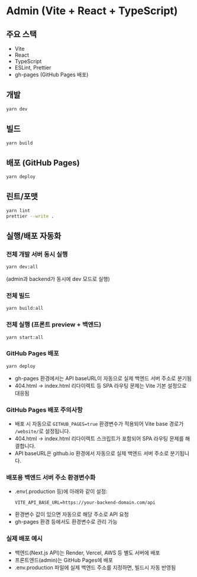 # Admin (Vite + React + TypeScript)

## 주요 스택
- Vite
- React
- TypeScript
- ESLint, Prettier
- gh-pages (GitHub Pages 배포)

## 개발
```bash
yarn dev
```

## 빌드
```bash
yarn build
```

## 배포 (GitHub Pages)
```bash
yarn deploy
```

## 린트/포맷
```bash
yarn lint
prettier --write .
```

## 실행/배포 자동화

### 전체 개발 서버 동시 실행
```bash
yarn dev:all
```
(admin과 backend가 동시에 dev 모드로 실행)

### 전체 빌드
```bash
yarn build:all
```

### 전체 실행 (프론트 preview + 백엔드)
```bash
yarn start:all
```

### GitHub Pages 배포
```bash
yarn deploy
```

- gh-pages 환경에서는 API baseURL이 자동으로 실제 백엔드 서버 주소로 분기됨
- 404.html → index.html 리다이렉트 등 SPA 라우팅 문제는 Vite 기본 설정으로 대응됨

### GitHub Pages 배포 주의사항
- 배포 시 자동으로 `GITHUB_PAGES=true` 환경변수가 적용되어 Vite base 경로가 `/website/`로 설정됩니다.
- 404.html → index.html 리다이렉트 스크립트가 포함되어 SPA 라우팅 문제를 해결합니다.
- API baseURL은 github.io 환경에서 자동으로 실제 백엔드 서버 주소로 분기됩니다.

### 배포용 백엔드 서버 주소 환경변수화
- .env(.production 등)에 아래와 같이 설정:
  ```env
  VITE_API_BASE_URL=https://your-backend-domain.com/api
  ```
- 환경변수 값이 있으면 자동으로 해당 주소로 API 요청
- gh-pages 환경 등에서도 환경변수로 관리 가능

### 실제 배포 예시
- 백엔드(Next.js API)는 Render, Vercel, AWS 등 별도 서버에 배포
- 프론트엔드(admin)는 GitHub Pages에 배포
- .env.production 파일에 실제 백엔드 주소를 지정하면, 빌드시 자동 반영됨
